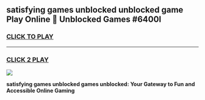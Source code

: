 
## satisfying games unblocked unblocked game Play Online 👋 Unblocked Games #6400l
<h3>
<a href="https://premium.freeplayer.one?title=satisfying_games_unblocked&ref=21F">CLICK TO PLAY</a></h3>
<hr>

<h3>
<a href="https://premium.freeplayer.one?title=satisfying_games_unblocked&ref=21F">CLICK 2 PLAY</a>
  
</h3>

<a href="https://premium.freeplayer.one?title=satisfying_games_unblocked&ref=21F/"><img src="https://clearcache.store/games.png"></a>


**satisfying games unblocked games unblocked: Your Gateway to Fun and Accessible Online Gaming**
